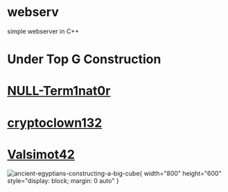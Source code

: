 # webserv
simple webserver in C++

# Under Top G Construction

# [NULL-Term1nat0r](https://github.com/NULL-Term1nat0r) 
# [cryptoclown132](https://github.com/cryptoclown132) 
# [Valsimot42](https://github.com/Valsimot42)

![ancient-egyptians-constructing-a-big-cube](https://github.com/NULL-Term1nat0r/webserv/assets/109620716/1e04f412-6679-4304-8624-ef6bada4c8c2){ width="800" height="600" style="display: block; margin: 0 auto" }

